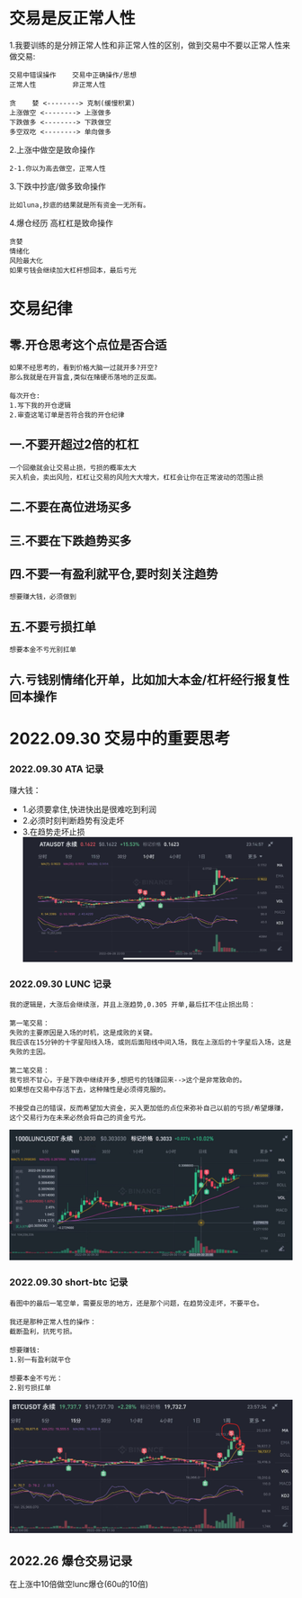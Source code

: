 # 交易是反正常人性
1.我要训练的是分辨正常人性和非正常人性的区别，做到交易中不要以正常人性来做交易:
```
交易中错误操作    交易中正确操作/思想
正常人性         非正常人性

贪    婪 <--------> 克制(缓慢积累)
上涨做空 <--------> 上涨做多
下跌做多 <--------> 下跌做空
多空双吃 <--------> 单向做多
```

2.上涨中做空是致命操作
```
2-1.你以为高去做空，正常人性
```

3.下跌中抄底/做多致命操作
```
比如luna,抄底的结果就是所有资金一无所有。
```

4.爆仓经历 高杠杠是致命操作
```
贪婪
情绪化
风险最大化
如果亏钱会继续加大杠杆想回本，最后亏光
```


# 交易纪律

## 零.开仓思考这个点位是否合适
```
如果不经思考的，看到价格大脑一过就开多?开空?
那么我就是在开盲盒,类似在赌硬币落地的正反面。

每次开仓:
1.写下我的开仓逻辑
2.审查这笔订单是否符合我的开仓纪律
```

## 一.不要开超过2倍的杠杠
```
一个回撤就会让交易止损，亏损的概率太大
买入机会，卖出风险，杠杠让交易的风险大大增大，杠杠会让你在正常波动的范围止损
```

## 二.不要在高位进场买多

## 三.不要在下跌趋势买多

## 四.不要一有盈利就平仓,要时刻关注趋势
```
想要赚大钱，必须做到
```

## 五.不要亏损扛单
```
想要本金不亏光别扛单
```

## 六.亏钱别情绪化开单，比如加大本金/杠杆经行报复性回本操作


# 2022.09.30 交易中的重要思考

### 2022.09.30 ATA 记录
赚大钱：
- 1.必须要拿住,快进快出是很难吃到利润
- 2.必须时刻判断趋势有没走坏
- 3.在趋势走坏止损
![](./mytrade-img/20220930-ATA.jpg)

### 2022.09.30  LUNC 记录
```
我的逻辑是，大涨后会继续涨，并且上涨趋势,0.305 开单,最后扛不住止损出局：

第一笔交易：
失败的主要原因是入场的时机，这是成败的关键。
我应该在15分钟的十字星阳线入场，或则后面阳线中间入场，我在上涨后的十字星后入场，这是失败的主因。

第二笔交易：
我亏损不甘心，于是下跌中继续开多,想把亏的钱赚回来-->这个是非常致命的。
如果想在交易中存活下去，这种赌性是必须得克服的。

不接受自己的错误，反而希望加大资金，买入更加低的点位来弥补自己以前的亏损/希望爆赚，这个交易行为在未来必然会将自己的资金亏光。
```
![](./mytrade-img/20220930-LUNC.jpg)


### 2022.09.30  short-btc 记录
```
看图中的最后一笔空单，需要反思的地方，还是那个问题，在趋势没走坏，不要平仓。

我还是那种正常人性的操作：
截断盈利，抗死亏损。

想要赚钱:
1.别一有盈利就平仓

想要本金不亏光：
2.别亏损扛单
```
![](./mytrade-img/20220930-short-btc.png)

## 2022.26 爆仓交易记录 
在上涨中10倍做空lunc爆仓(60u的10倍)



